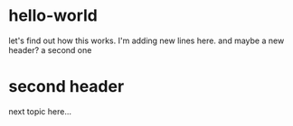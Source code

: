 # hello-world
let's find out how this works.
I'm adding new lines here.
and maybe a new header? a second one
# second header
next topic here...
